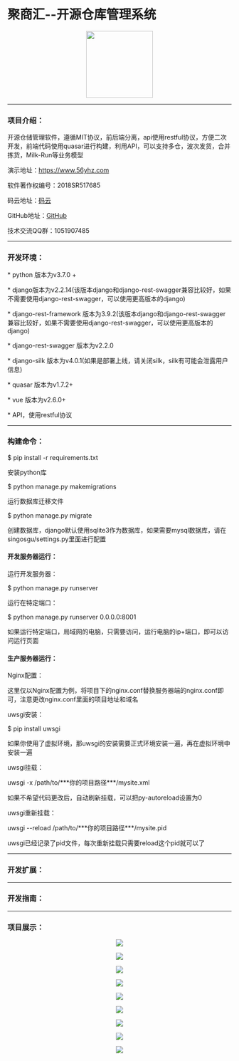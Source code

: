 # 聚商汇--开源仓库管理系统

<p><div align=center><img width="150" height="150" src="https://github.com/Singosgu/picfile/blob/master/logo.png?raw=true"/></div></p>

<hr>
<p><h3>项目介绍：</h3></p>
<p>开源仓储管理软件，遵循MIT协议，前后端分离，api使用restful协议，方便二次开发，前端代码使用quasar进行构建，利用API，可以支持多仓，波次发货，合并拣货，Milk-Run等业务模型</p>
<p>演示地址：<a href="https://www.56yhz.com" target="_blank">https://www.56yhz.com</a></p>
<p>软件著作权编号：<a>2018SR517685</a></p>
<p>码云地址：<a href="https://gitee.com/Singosgu/Elvis_WMS" target="_blank">码云</a></p>
<p>GitHub地址：<a href="https://www.56yhz.com" target="_blank">GitHub</a></p>
<p>技术交流QQ群：<a>1051907485</a></p>
<hr>
<p><h3>开发环境：</h3></p>
<p>* python 版本为v3.7.0 +</p>
<p>* django版本为v2.2.14(该版本django和django-rest-swagger兼容比较好，如果不需要使用django-rest-swagger，可以使用更高版本的django)</p>
<p>* django-rest-framework 版本为3.9.2(该版本django和django-rest-swagger兼容比较好，如果不需要使用django-rest-swagger，可以使用更高版本的django)</p>
<p>* django-rest-swagger 版本为v2.2.0</p>
<p>* django-silk 版本为v4.0.1(如果是部署上线，请关闭silk，silk有可能会泄露用户信息)</p>
<p>* quasar 版本为v1.7.2+</p>
<p>* vue 版本为v2.6.0+</p>
<p>* API，使用restful协议</p>
<hr>
<p><h3>构建命令：</h3></p>
<p>$ pip install -r requirements.txt</p>
<p>安装python库</p>
<p>$ python manage.py makemigrations</p>
<p>运行数据库迁移文件</p>
<p>$ python manage.py migrate</p>
<p>创建数据库，django默认使用sqlite3作为数据库，如果需要mysql数据库，请在singosgu/settings.py里面进行配置</p>
<p><h4>开发服务器运行：</h4></p>
<p>运行开发服务器：</p>
<p>$ python manage.py runserver</p>
<p>运行在特定端口：</p>
<p>$ python manage.py runserver 0.0.0.0:8001</p>
<p>如果运行特定端口，局域网的电脑，只需要访问，运行电脑的ip+端口，即可以访问运行页面</p>
<p><h4>生产服务器运行：</h4></p>
<p>Nginx配置：</p>
<p>这里仅以Nginx配置为例，将项目下的nginx.conf替换服务器端的nginx.conf即可，注意更改nginx.conf里面的项目地址和域名</p>
<p>uwsgi安装：</p>
<p>$ pip install uwsgi</p>
<p>如果你使用了虚拟环境，那uwsgi的安装需要正式环境安装一遍，再在虚拟环境中安装一遍</p>
<p>uwsgi挂载：</p>
<p>uwsgi -x /path/to/***你的项目路径***/mysite.xml</p>
<p>如果不希望代码更改后，自动刷新挂载，可以把py-autoreload设置为0</p>
<p>uwsgi重新挂载：</p>
<p>uwsgi --reload /path/to/***你的项目路径***/mysite.pid</p>
<p>uwsgi已经记录了pid文件，每次重新挂载只需要reload这个pid就可以了</p>
<hr>
<p><h3>开发扩展：</h3></p>
<hr>
<p><h3>开发指南：</h3></p>
<hr>
<p><h3>项目展示：</h3></p>
<p><div align=center><img src="https://github.com/Singosgu/picfile/blob/master/home.png?raw=true"/></div></p>
<p><div align=center><img src="https://github.com/Singosgu/picfile/blob/master/inbound.png?raw=true"/></div></p>
<p><div align=center><img src="https://github.com/Singosgu/picfile/blob/master/outbound.png?raw=true"/></div></p>
<p><div align=center><img src="https://github.com/Singosgu/picfile/blob/master/stocklist.png?raw=true"/></div></p>
<p><div align=center><img src="https://github.com/Singosgu/picfile/blob/master/goodslist.png?raw=true"/></div></p>
<p><div align=center><img src="https://github.com/Singosgu/picfile/blob/master/staff.png?raw=true"/></div></p>
<p><div align=center><img src="https://github.com/Singosgu/picfile/blob/master/notbook.png?raw=true"/></div></p>
<p><div align=center><img src="https://github.com/Singosgu/picfile/blob/master/api.png?raw=true"/></div></p>
<p><div align=center><img src="https://github.com/Singosgu/picfile/blob/master/silk.png?raw=true"/></div></p>
